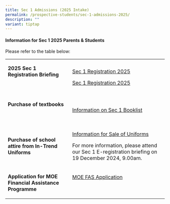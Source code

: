 ```yaml
---
title: Sec 1 Admissions (2025 Intake)
permalink: /prospective-students/sec-1-admissions-2025/
description: ""
variant: tiptap
---
```

<h4><strong>Information for Sec 1 2025 Parents &amp; Students</strong></h4>
<p></p>
<p>Please refer to the table below:&nbsp;</p>
<table style="minWidth: 50px">
<colgroup>
<col>
<col>
</colgroup>
<tbody>
<tr>
<td rowspan="1" colspan="1">
<p><strong>2025 Sec 1 Registration Briefing</strong>
</p>
<p><strong>&nbsp;</strong>
</p>
</td>
<td rowspan="1" colspan="1">
<p><a href="https://www.temaseksec.moe.edu.sg/events/upcoming-events/sec-1-registration-2025/" rel="noopener nofollow" target="_blank">Sec 1 Registration 2025</a>
</p>
<p></p>
<p><a href="https://temaseksec.moe.edu.sg/events/upcoming-events/sec-1-registration-2025/" rel="noopener nofollow" target="_blank">Sec 1 Registration 2025</a>
</p>
</td>
</tr>
<tr>
<td rowspan="1" colspan="1">
<p><strong>Purchase of textbooks</strong>
</p>
<p><strong>&nbsp;</strong>
</p>
</td>
<td rowspan="1" colspan="1">
<p><a href="/files/School%20Uniform%20and%20Booklists/2025_Sec_1_TMS_Booklist.pdf" rel="noopener noreferrer nofollow" target="_blank">Information on Sec 1 Booklist</a>
</p>
</td>
</tr>
<tr>
<td rowspan="1" colspan="1">
<p><strong>Purchase of school attire from In-Trend Uniforms</strong>
</p>
</td>
<td rowspan="1" colspan="1">
<p><a href="/files/School%20Uniform%20and%20Booklists/Information_for_Sale_of_Uniforms_2025.pdf" rel="noopener noreferrer nofollow" target="_blank">Information for Sale of Uniforms</a>
</p>
<p>For more information, please attend our Sec 1 E-registration briefing
on 19 December 2024, 9.00am.</p>
</td>
</tr>
<tr>
<td rowspan="1" colspan="1">
<p><strong>Application for MOE Financial Assistance Programme</strong>
</p>
</td>
<td rowspan="1" colspan="1">
<p><a href="https://www.temaseksec.moe.edu.sg/prospective-students/financial-information/" rel="noopener noreferrer nofollow" target="_blank">MOE FAS Application</a>
</p>
<p>&nbsp;</p>
</td>
</tr>
</tbody>
</table>
<p></p>
<p></p>
<p></p>
<p></p>